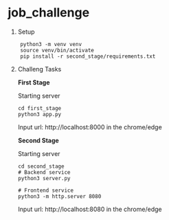 # job_challenge

1. Setup
```
    python3 -m venv venv
    source venv/bin/activate
    pip install -r second_stage/requirements.txt
```

2. Challeng Tasks

    **First Stage**
    
    Starting server
    ```
    cd first_stage
    python3 app.py
    ```
    Input url: http://localhost:8000 in the chrome/edge

    **Second Stage**
    
    Starting server
    ```
    cd second_stage
    # Backend service
    python3 server.py

    # Frontend service
    python3 -m http.server 8080
    ```
    Input url: http://localhost:8080 in the chrome/edge

